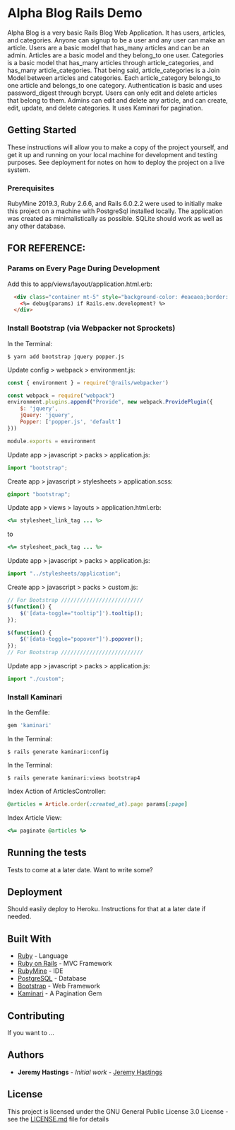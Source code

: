 # Alpha Blog Rails Demo

Alpha Blog is a very basic Rails Blog Web Application.  It has users, articles, and categories.  Anyone can signup to be a user and any user can make an article.  Users are a basic model that has_many articles and can be an admin.  Articles are a basic model and they belong_to one user.  Categories is a basic model that has_many articles through article_categories, and has_many article_categories.  That being said, article_categories is a Join Model between articles and categories.  Each article_category belongs_to one article and belongs_to one category.  Authentication is basic and uses password_digest through bcrypt.  Users can only edit and delete articles that belong to them.  Admins can edit and delete any article, and can create, edit, update, and delete categories.  It uses Kaminari for pagination.

## Getting Started

These instructions will allow you to make a copy of the project yourself, and get it up and running on your local machine for development and testing purposes. See deployment for notes on how to deploy the project on a live system.

### Prerequisites

RubyMine 2019.3, Ruby 2.6.6, and Rails 6.0.2.2 were used to initially make this project on a machine with PostgreSql installed locally.  The application was created as minimalistically as possible.  SQLite should work as well as any other database. 

## FOR REFERENCE:

### Params on Every Page During Development

Add this to app/views/layout/application.html.erb:

```html
  <div class="container mt-5" style="background-color: #eaeaea;border: 1px solid #eaeaea">
    <%= debug(params) if Rails.env.development? %>
  </div>
```

### Install Bootstrap (via Webpacker not Sprockets)

In the Terminal:

```shell
$ yarn add bootstrap jquery popper.js
```
Update config > webpack > environment.js:

```javascript
const { environment } = require('@rails/webpacker')

const webpack = require("webpack")
environment.plugins.append("Provide", new webpack.ProvidePlugin({
    $: 'jquery',
    jQuery: 'jquery',
    Popper: ['popper.js', 'default']
}))

module.exports = environment
```

Update app > javascript > packs > application.js:

```javascript
import "bootstrap";
```

Create app > javascript > stylesheets > application.scss:

```scss
@import "bootstrap";
```

Update app > views > layouts > application.html.erb:

```ruby
<%= stylesheet_link_tag ... %>
```
to
```ruby
<%= stylesheet_pack_tag ... %>
```

Update app > javascript > packs > application.js:

```javascript
import "../stylesheets/application";
```

Create app > javascript > packs > custom.js:

```javascript
// For Bootstrap //////////////////////////
$(function() {
    $('[data-toggle="tooltip"]').tooltip();
});

$(function() {
    $('[data-toggle="popover"]').popover();
});
// For Bootstrap //////////////////////////
```

Update app > javascript > packs > application.js:

```javascript
import "./custom";
```

### Install Kaminari

In the Gemfile:

```ruby
gem 'kaminari'
```

In the Terminal:

```shell
$ rails generate kaminari:config
```

In the Terminal:

```shell
$ rails generate kaminari:views bootstrap4
```

Index Action of ArticlesController:

```ruby
@articles = Article.order(:created_at).page params[:page]
```

Index Article View:

```ruby
<%= paginate @articles %>
```

## Running the tests

Tests to come at a later date.  Want to write some?

## Deployment

Should easily deploy to Heroku.  Instructions for that at a later date if needed.

## Built With

* [Ruby](https://www.ruby-lang.org/en/) - Language
* [Ruby on Rails](https://rubyonrails.org) - MVC Framework
* [RubyMine](https://www.jetbrains.com/ruby/) - IDE
* [PostgreSQL](https://www.postgresql.org) - Database
* [Bootstrap](https://getbootstrap.com) - Web Framework
* [Kaminari](https://github.com/kaminari/kaminari) - A Pagination Gem

## Contributing

If you want to ...

## Authors

* **Jeremy Hastings** - *Initial work* - [Jeremy Hastings](https://github.com/jeremyhastings/)

## License

This project is licensed under the GNU General Public License 3.0 License - see the [LICENSE.md](LICENSE.md) file for details
